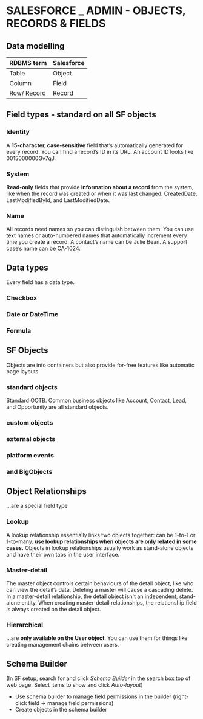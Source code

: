 # SALESFORCE _ ADMIN - OBJECTS, RECORDS & FIELDS
## Data modelling
| RDBMS term | Salesforce |
|-|-|
| Table | Object |
| Column | Field |
| Row/ Record | Record |

## Field types - standard on all SF objects
### Identity
A **15-character, case-sensitive** field that’s automatically generated for every record. You can find a record’s ID in its URL.	An account ID looks like 0015000000Gv7qJ.
### System
**Read-only** fields that provide **information about a record** from the system, like when the record was created or when it was last changed.	CreatedDate, LastModifiedById, and LastModifiedDate.
### Name
All records need names so you can distinguish between them. You can use text names or auto-numbered names that automatically increment every time you create a record.	A contact’s name can be Julie Bean. A support case’s name can be CA-1024.
## Data types
Every field has a data type.
### Checkbox
### Date or DateTime
### Formula

## SF Objects
Objects are info containers but also provide for-free features like automatic page layouts
### standard objects
Standard OOTB. Common business objects like Account, Contact, Lead, and Opportunity are all standard objects.
### custom objects
### external objects
### platform events
### and BigObjects

## Object Relationships
...are a special field type
### Lookup
A lookup relationship essentially links two objects together: can be 1-to-1 or 1-to-many.  **use lookup relationships when objects are only related in some cases.**  Objects in lookup relationships usually work as stand-alone objects and have their own tabs in the user interface.
### Master-detail
The master object controls certain behaviours of the detail object, like who can view the detail’s data.  Deleting a master will cause a cascading delete.  
In a master-detail relationship, the detail object isn't an independent, stand-alone entity.   When creating master-detail relationships, the relationship field is always created on the detail object.
### Hierarchical
...are **only available on the User object**. You can use them for things like creating management chains between users.

## Schema Builder
(In SF setup, search for and click *Schema Builder* in the search box top of web page.  Select items to show and click *Auto-layout*)
* Use schema builder to manage field permissions in the builder (right-click field -> manage field permissions)
* Create objects in the schema builder
